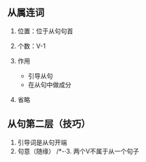## 从属连词
1. 位置：位于从句句首

2. 个数：V-1

3. 作用
	- 引导从句
	- 在从句中做成分

4. 省略

## 从句第二层（技巧）
1. 引导词是从句开端
2. 句意（随缘）
/*-·3. 两个V不属于从一个句子
